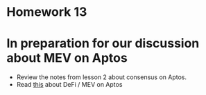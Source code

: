 # Homework 13
# In preparation for our discussion about MEV on Aptos

- Review the notes from lesson 2 about consensus on Aptos.
- Read [this](https://joule-finance.medium.com/aptos-powering-new-defi-opportunities-ef59494e8c98) about DeFi / MEV on Aptos
